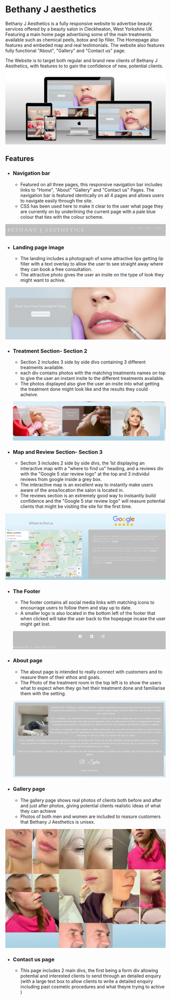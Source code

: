 # Bethany J aesthetics

Bethany J Aesthetics is a fully responsive website to advertise beauty services offered by a beauty salon in Cleckheaton, West Yorkshire UK.
Featuring a main home page advertising some of the main treatments available such as chemical peels, botox and lip filler. The Homepage also
features and embeded map and real testimonials. The website also features fully functional "About", "Gallery" and "Contact us" page.

The Website is to target both regular and brand new clients of Bethany J Aesthetics, with features to to gain the confidence of new, potential clients.

![Photo of website on different size devices showing responsive design](./assets/images/bja-responsive.png)

## Features

- ### Navigation bar

  - Featured on all three pages, this responsive navigation bar includes links to "Home", "About" "Gallery" and "Contact us" Pages. The navigation bar is featured identically on all 4 pages and allows users to navigate easily through the site.
  - CSS has been used here to make it clear to the user what page they are currently on by underlining the current page with a pale blue colour that ties with the colour scheme.

![Screenshot showing main navigation bar featuring "home", "about", "gallery" and "contact us"](./assets/images/bja-nav-bar.PNG)

- ### Landing page image
   - The landing includes a photograph of some attractive lips getting lip filler with a text overlay to allow the user to see straight away where they can book a free consultation.
   - The attractive photo gives the user an insite on the type of look they might want to achive.

![Screenshot of main front page with lips getting filler and option on the left to book a free consultation that will take you to the contact page](./assets/images/bja-landing-page.PNG)

- ### Treatment Section- Section 2
  - Section 2 includes 3 side by side divs containing 3 different treatments available.
  - each div contains photos with the matching treatments names on top to give the user an instant insite to the different treatments available.
  - The photos displayed also give the user an insite into what getting the treatment done might look like and the results they could acheive.

  ![Home page section 2 shows 3 side by side photos of woman getting lip filler, a woman getting a chemical peel and a woman after recieving botox with the treatments names overlayed on top of each photo](./assets/images/bja-section-2.PNG)

- ### Map and Review Section- Section 3 
  - Section 3 includes 2 side by side divs, the 1st displaying an interactive map with a "where to find us" heading, and a reviews div with the "Google 5 star review logo" at the top and 3 individul reviews from google inside a grey box.
  - The interactive map is an excellent way to instantly make users aware of the area/location the salon is located in. 
  - The reviews section is an extremely good way to instsantly build confidence and the "Google 5 star review logo" will reasure potential clients that might be visiting the site for the first time. 

![Section 3 screenshot containing 2 side by side sections with a interactive map and a google reviews box with 3 seperete reviews](./assets/images/bja-section-3.PNG)

- ### The Footer
   - The footer contains all social media links  with matching icons to encourrage users to follow them and stay up to date.
   - A smaller logo is also located in the bottom left of the footer that when clicked will take the user back to the hopepage incase the user might get lost.

   ![Footer screenshot, with  logo in bottom left and 3 linked social media logos in the center (Facebook, Twitter and instagram)](./assets/images/bja-footer.png)

- ### About page 
  - The about page is intended to really connect with customers and to reasure them of their ethos and goals.
  - The Photo of the treatment room in the top left is to show the users what to expect when they go het their treatment done and familiarise them with the setting.

  ![Screenshot showing about us page with statemnt from owner and photo of treatment room in the top left](./assets/images/bja-about.png)

- ### Gallery page
  - The gallery page shows real photos of clients both before and after and just after photos, giving potential clients realistic ideas of what they can achieve 
  - Photos of both men and women are included to reasure customers that Bethany J Aesthetics is unisex.

![Screenshot showing Gallery page with mixed images of real clients results](./assets/images/bja-gallery.png)  

- ### Contact us page
   - This page includes 2 main divs, the first being a form div allowing potential and interested clients to send through an detailed enquiry (with a large text box to allow clients to write a detailed enquiry including past cosmetic procedures and what theyre trying to achive )




 
